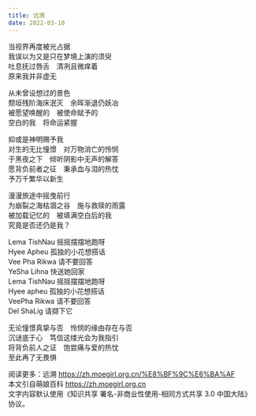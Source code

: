 ```yaml
---
title: 远溯
date: 2022-03-10
---
```


当视界再度被光占据  
我误以为又是只在梦境上演的须臾  
吐息抚过唇舌　清冽且微痒着  
原来我并非虚无

从未曾设想过的景色  
颓垣残阶海床泯灭　余晖渐退仍妖冶  
被愿望唤醒的　被使命赋予的  
空白的我　将命运紧握

抑或是神明赐予我  
对生的无比憧憬　对万物消亡的怜悯  
于黑夜之下　倾听阴影中无声的解答  
愿背负前者之征　秉承血与泪的热忱  
予万千繁华以新生

漫漫旅途中摇曳前行  
为崩裂之海枯涸之谷　施与救赎的雨露  
被加载记忆的　被填满空白后的我  
究竟是否还仍是我？

Lema TishNau 摇摇摆摆地跑呀  
Hyee Apheu 孤独的小花想搭话  
Vee Pha Rikwa 请不要回答  
YeSha Lihna 快送她回家  
Lema TishNau 摇摇摆摆地跑呀  
Hyee apheu 孤独的小花想搭话  
VeePha Rikwa 请不要回答  
Del ShaLig 请撷下它

无论憧憬真挚与否　怜悯的缘由存在与否  
沉谜底于心　笃信这缕光会为我指引  
将背负前人之证　饱尝痛与爱的热忱  
至此再了无畏惧

阅读更多：远溯 https://zh.moegirl.org.cn/%E8%BF%9C%E6%BA%AF  
本文引自萌娘百科 https://zh.moegirl.org.cn  
文字内容默认使用《知识共享 署名-非商业性使用-相同方式共享 3.0 中国大陆》协议。
